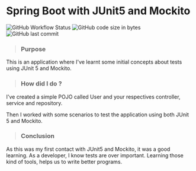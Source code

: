 # Spring Boot with JUnit5 and Mockito 

![GitHub Workflow Status](https://img.shields.io/github/workflow/status/vieirajunior-90/spring-api-with-tests/Java%20CI%20with%20Maven) ![GitHub code size in bytes](https://img.shields.io/github/languages/code-size/vieirajunior-90/spring-api-with-tests) ![GitHub last commit](https://img.shields.io/github/last-commit/vieirajunior-90/spring-api-with-tests)

> ### Purpose

This is an application where I've learnt some initial concepts about tests using JUnit 5 and Mockito.

> ### How did I do ?

I've created a simple POJO called User and your respectives controller, service and repository.

Then I worked with some scenarios to test the application using both JUnit 5 and Mockito.

> ### Conclusion

As this was my first contact with JUnit5 and Mockito, it was a good learning. As a developer, I know tests are over important. Learning those kind of tools, helps us to 
write better programs.
